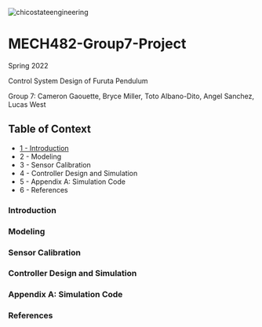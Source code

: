 ![chicostateengineering](https://user-images.githubusercontent.com/104525569/165656325-126c0024-a1b2-44f3-8fbc-4cbb8f84246b.png)
# MECH482-Group7-Project

 Spring 2022 
 
 Control System Design of Furuta Pendulum 
 
 Group 7: Cameron Gaouette, Bryce Miller, Toto Albano-Dito, Angel Sanchez, Lucas West 

## Table of Context
+ [1 - Introduction](###Introduction) 
+ 2 - Modeling
+ 3 - Sensor Calibration
+ 4 - Controller Design and Simulation 
+ 5 - Appendix A: Simulation Code
+ 6 - References 

### Introduction

### Modeling

### Sensor Calibration

### Controller Design and Simulation 

### Appendix A: Simulation Code

### References 
